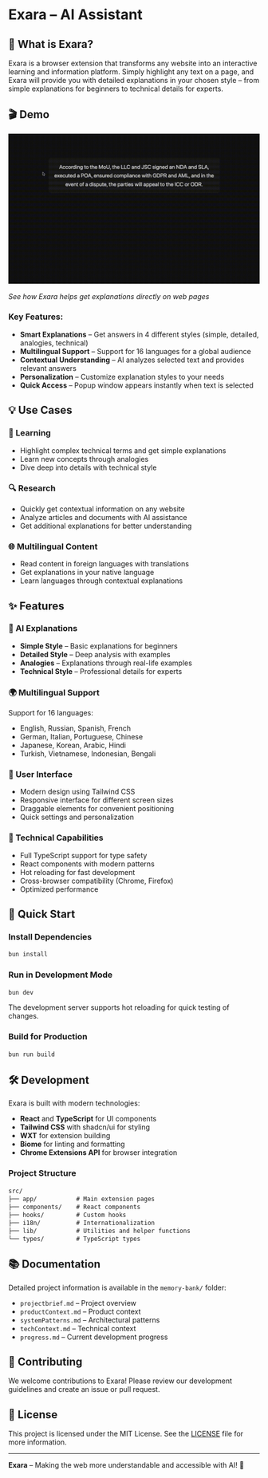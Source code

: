 # Exara – AI Assistant

## 🎯 What is Exara?

Exara is a browser extension that transforms any website into an interactive learning and information platform. Simply highlight any text on a page, and Exara will provide you with detailed explanations in your chosen style – from simple explanations for beginners to technical details for experts.

## 🎬 Demo

![Demo](src/public/demo.gif)

*See how Exara helps get explanations directly on web pages*

### Key Features:
- **Smart Explanations** – Get answers in 4 different styles (simple, detailed, analogies, technical)
- **Multilingual Support** – Support for 16 languages for a global audience
- **Contextual Understanding** – AI analyzes selected text and provides relevant answers
- **Personalization** – Customize explanation styles to your needs
- **Quick Access** – Popup window appears instantly when text is selected

## 💡 Use Cases

### 📖 Learning
- Highlight complex technical terms and get simple explanations
- Learn new concepts through analogies
- Dive deep into details with technical style

### 🔍 Research
- Quickly get contextual information on any website
- Analyze articles and documents with AI assistance
- Get additional explanations for better understanding

### 🌐 Multilingual Content
- Read content in foreign languages with translations
- Get explanations in your native language
- Learn languages through contextual explanations

## ✨ Features

### 🤖 AI Explanations
- **Simple Style** – Basic explanations for beginners
- **Detailed Style** – Deep analysis with examples
- **Analogies** – Explanations through real-life examples
- **Technical Style** – Professional details for experts

### 🌍 Multilingual Support
Support for 16 languages:
- English, Russian, Spanish, French
- German, Italian, Portuguese, Chinese
- Japanese, Korean, Arabic, Hindi
- Turkish, Vietnamese, Indonesian, Bengali

### 🎨 User Interface
- Modern design using Tailwind CSS
- Responsive interface for different screen sizes
- Draggable elements for convenient positioning
- Quick settings and personalization

### 🔧 Technical Capabilities
- Full TypeScript support for type safety
- React components with modern patterns
- Hot reloading for fast development
- Cross-browser compatibility (Chrome, Firefox)
- Optimized performance

## 🚀 Quick Start

### Install Dependencies
```bash
bun install
```

### Run in Development Mode
```bash
bun dev
```

The development server supports hot reloading for quick testing of changes.

### Build for Production
```bash
bun run build
```

## 🛠️ Development

Exara is built with modern technologies:

- **React** and **TypeScript** for UI components
- **Tailwind CSS** with shadcn/ui for styling
- **WXT** for extension building
- **Biome** for linting and formatting
- **Chrome Extensions API** for browser integration

### Project Structure
```
src/
├── app/           # Main extension pages
├── components/    # React components
├── hooks/         # Custom hooks
├── i18n/          # Internationalization
├── lib/           # Utilities and helper functions
└── types/         # TypeScript types
```

## 📚 Documentation

Detailed project information is available in the `memory-bank/` folder:
- `projectbrief.md` – Project overview
- `productContext.md` – Product context
- `systemPatterns.md` – Architectural patterns
- `techContext.md` – Technical context
- `progress.md` – Current development progress

## 🤝 Contributing

We welcome contributions to Exara! Please review our development guidelines and create an issue or pull request.

## 📄 License

This project is licensed under the MIT License. See the [LICENSE](LICENSE) file for more information.

---

**Exara** – Making the web more understandable and accessible with AI! 🚀
